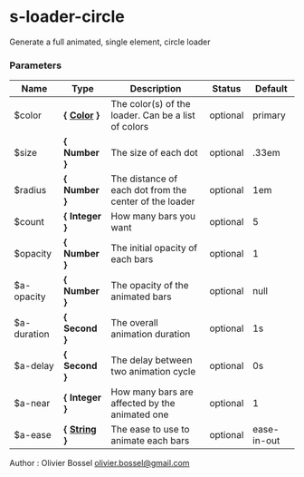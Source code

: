 # s-loader-circle

Generate a full animated, single element, circle loader



### Parameters
Name  |  Type  |  Description  |  Status  |  Default
------------  |  ------------  |  ------------  |  ------------  |  ------------
$color  |  **{ [Color](http://www.sass-lang.com/documentation/file.SASS_REFERENCE.html#colors) }**  |  The color(s) of the loader. Can be a list of colors  |  optional  |  primary
$size  |  **{ Number }**  |  The size of each dot  |  optional  |  .33em
$radius  |  **{ Number }**  |  The distance of each dot from the center of the loader  |  optional  |  1em
$count  |  **{ Integer }**  |  How many bars you want  |  optional  |  5
$opacity  |  **{ Number }**  |  The initial opacity of each bars  |  optional  |  1
$a-opacity  |  **{ Number }**  |  The opacity of the animated bars  |  optional  |  null
$a-duration  |  **{ Second }**  |  The overall animation duration  |  optional  |  1s
$a-delay  |  **{ Second }**  |  The delay between two animation cycle  |  optional  |  0s
$a-near  |  **{ Integer }**  |  How many bars are affected by the animated one  |  optional  |  1
$a-ease  |  **{ [String](http://www.sass-lang.com/documentation/file.SASS_REFERENCE.html#sass-script-strings) }**  |  The ease to use to animate each bars  |  optional  |  ease-in-out

Author : Olivier Bossel [olivier.bossel@gmail.com](mailto:olivier.bossel@gmail.com)